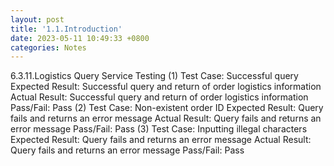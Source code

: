```yaml
---
layout: post
title: '1.1.Introduction'
date: 2023-05-11 10:49:33 +0800
categories: Notes
---
```


6.3.11.Logistics Query Service Testing
(1) Test Case: Successful query
Expected Result: Successful query and return of order logistics information
Actual Result: Successful query and return of order logistics information
Pass/Fail: Pass
(2) Test Case: Non-existent order ID
Expected Result: Query fails and returns an error message
Actual Result: Query fails and returns an error message
Pass/Fail: Pass
(3) Test Case: Inputting illegal characters
Expected Result: Query fails and returns an error message
Actual Result: Query fails and returns an error message
Pass/Fail: Pass
